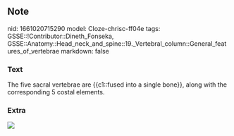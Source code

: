 ## Note
nid: 1661020715290
model: Cloze-chrisc-ff04e
tags: GSSE::!Contributor::Dineth_Fonseka, GSSE::Anatomy::Head_neck_and_spine::19._Vertebral_column::General_features_of_vertebrae
markdown: false

### Text
<div>
  The five sacral vertebrae are {{c1::fused into a single bone}},
  along with the corresponding 5 costal elements.
</div>

### Extra
<img src="paste-a9af88d88336467697899f59358a19164ca92980.jpg">
